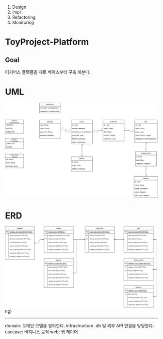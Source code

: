 1. Design
2. Impl
3. Refactoring
4. Monitoring

# ToyProject-Platform
## Goal
이커머스 플랫폼을 제로 베이스부터 구축 해본다. 


# UML
![ToyProject_UML.png](img%2FToyProject_UML.png)
# ERD
![ToyProject_ERD.png](img%2FToyProject_ERD.png)
ng)



---
domain: 도메인 모델을 정의한다.
infrastructure: db 및 외부 API 연결을 담당한다.
usecase: 비지니스 로직
web: 웹 레이어